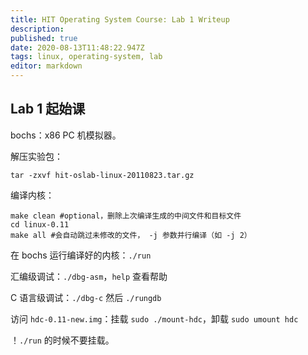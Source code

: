 ```yaml
---
title: HIT Operating System Course: Lab 1 Writeup
description: 
published: true
date: 2020-08-13T11:48:22.947Z
tags: linux, operating-system, lab
editor: markdown
---
```


## Lab 1 起始课

bochs：x86 PC 机模拟器。

解压实验包：

```
tar -zxvf hit-oslab-linux-20110823.tar.gz
```

编译内核：

```
make clean #optional，删除上次编译生成的中间文件和目标文件
cd linux-0.11
make all #会自动跳过未修改的文件， -j 参数并行编译（如 -j 2）
```

在 bochs 运行编译好的内核：`./run`

汇编级调试：`./dbg-asm`，`help` 查看帮助

C 语言级调试：`./dbg-c` 然后 `./rungdb`

访问 `hdc-0.11-new.img`：挂载 `sudo ./mount-hdc`，卸载 `sudo umount hdc`

！`./run` 的时候不要挂载。
